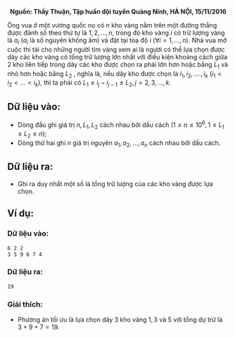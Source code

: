 **<center>Nguồn: Thầy Thuận, Tập huấn đội tuyển Quảng Ninh, HÀ NỘI, 15/11/2016</center>**

Ông vua ở một vương quốc nọ có $n$ kho vàng nằm trên một đường thẳng được đánh số theo thứ tự là $1, 2, …, n$, trong đó kho vàng $i$ có trữ lượng vàng là $a_i$ ($a_i$ là số nguyên không âm) và đặt tại toạ độ $i\ (∀i = 1, . . . , n)$. Nhà vua mở cuộc thi tài cho những người tìm vàng xem ai là người có thể lựa chọn được dãy các kho vàng có tổng trữ lượng lớn nhất với điều kiện khoảng cách giữa $2$ kho liên tiếp trong dãy các kho được chọn ra phải lớn hơn hoặc bằng $L_1$ và nhỏ hơn hoặc bằng $L_2$ , nghĩa là, nếu dãy kho được chọn là $i_1, i_2, …. , i_k\ (i_1 < i_2 < . . . < i_k)$, thì ta phải có $L_1 ≤ i_j − i_{j−1} ≤ L_2, j = 2, 3, … , k$.

## Dữ liệu vào:
- Dòng đầu ghi giá trị $n, L_1, L_2$ cách nhau bởi dấu cách $(1 ≤ n ≤ 10^6, 1 ≤ L_1 ≤ L_2 ≤ n)$;
- Dòng thứ hai ghi $n$ giá trị nguyên $a_1, a_2, … , a_n$ cách nhau bởi dấu cách.

## Dữ liệu ra:
- Ghi ra duy nhất một số là tổng trữ lượng của các kho vàng được lựa chọn.

## Ví dụ:
### Dữ liệu vào:
```
6 2 2
3 5 9 6 7 4
```

### Dữ liệu ra:
```
19
```

### Giải thích:
- Phương án tối ưu là lựa chọn dãy $3$ kho vàng $1, 3$ và $5$ với tổng dự trữ là $3 + 9 + 7 = 19$.